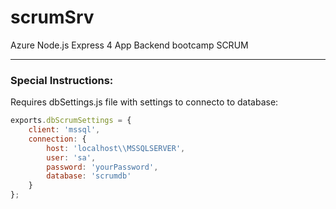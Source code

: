 ﻿# scrumSrv
Azure Node.js Express 4 App
Backend bootcamp SCRUM

---
### Special Instructions:
Requires dbSettings.js file with settings to connecto to database:

```javascript
exports.dbScrumSettings = {
    client: 'mssql',
    connection: {
        host: 'localhost\\MSSQLSERVER',
        user: 'sa',
        password: 'yourPassword',
        database: 'scrumdb'
    }
};
```